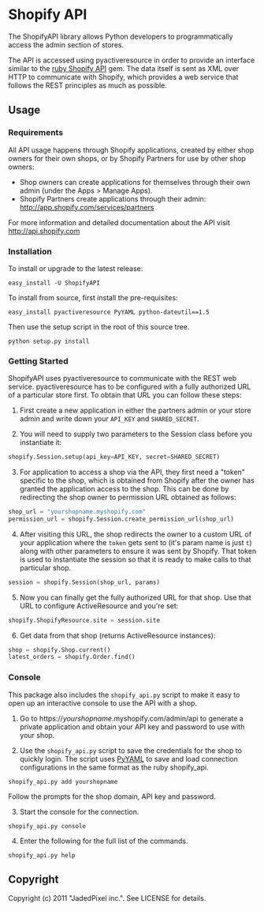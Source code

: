 # Shopify API

The ShopifyAPI library allows Python developers to programmatically
access the admin section of stores.

The API is accessed using pyactiveresource in order to provide an
interface similar to the
[ruby Shopify API](https://github.com/shopify/shopify_api) gem.
The data itself is sent as XML over HTTP to communicate with Shopify,
which provides a web service that follows the REST principles as
much as possible.

## Usage

### Requirements

All API usage happens through Shopify applications, created by
either shop owners for their own shops, or by Shopify Partners for
use by other shop owners:

* Shop owners can create applications for themselves through their
  own admin (under the Apps > Manage Apps).
* Shopify Partners create applications through their admin:
  <http://app.shopify.com/services/partners>

For more information and detailed documentation about the API visit
<http://api.shopify.com>

### Installation

To install or upgrade to the latest release:

```shell
easy_install -U ShopifyAPI
```

To install from source, first install the pre-requisites:

```shell
easy_install pyactiveresource PyYAML python-dateutil==1.5
```

Then use the setup script in the root of this source tree.

```shell
python setup.py install
```

### Getting Started

ShopifyAPI uses pyactiveresource to communicate with the REST web
service. pyactiveresource has to be configured with a fully authorized
URL of a particular store first. To obtain that URL you can follow
these steps:

1. First create a new application in either the partners admin or
   your store admin and write down your `API_KEY` and `SHARED_SECRET`.

2. You will need to supply two parameters to the Session class
   before you instantiate it:

```python
shopify.Session.setup(api_key=API_KEY, secret=SHARED_SECRET)
```

3. For application to access a shop via the API, they first need a
   "token" specific to the shop, which is obtained from Shopify after
   the owner has granted the application access to the shop. This can
   be done by redirecting the shop owner to permission URL obtained
   as follows:

```python
shop_url = "yourshopname.myshopify.com"
permission_url = shopify.Session.create_permission_url(shop_url)
```

4. After visiting this URL, the shop redirects the owner to a custom
   URL of your application where the `token` gets sent to (it's param
   name is just `t`) along with other parameters to ensure it was sent
   by Shopify. That token is used to instantiate the session so that it
   is ready to make calls to that particular shop.

```python
session = shopify.Session(shop_url, params)
```

5. Now you can finally get the fully authorized URL for that shop.
   Use that URL to configure ActiveResource and you're set:

```python
shopify.ShopifyResource.site = session.site
```

6. Get data from that shop (returns ActiveResource instances):

```python
shop = shopify.Shop.current()
latest_orders = shopify.Order.find()
```

### Console

This package also includes the `shopify_api.py` script to make it easy to
open up an interactive console to use the API with a shop.

1. Go to https\://*yourshopname*.myshopify.com/admin/api to generate a private
   application and obtain your API key and password to use with your shop.

2. Use the `shopify_api.py` script to save the credentials for the
   shop to quickly login. The script uses [PyYAML](http://pyyaml.org/) to save
   and load connection configurations in the same format as the ruby
   shopify\_api.

```shell
shopify_api.py add yourshopname
```

   Follow the prompts for the shop domain, API key and password.

3. Start the console for the connection.

```shell
shopify_api.py console
```

4. Enter the following for the full list of the commands.

```shell
shopify_api.py help
```

## Copyright

Copyright (c) 2011 "JadedPixel inc.". See LICENSE for details.
